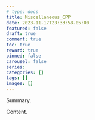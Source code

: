 ```yaml
---
# type: docs 
title: Miscellaneous_CPP
date: 2023-11-17T23:33:58-05:00
featured: false
draft: true
comment: true
toc: true
reward: true
pinned: false
carousel: false
series:
categories: []
tags: []
images: []
---
```


Summary.

<!--more-->

Content.
